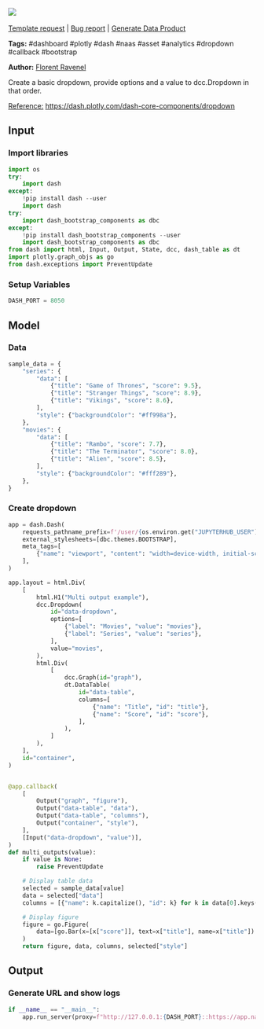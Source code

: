 <a href="https://app.naas.ai/user-redirect/naas/downloader?url=https://raw.githubusercontent.com/jupyter-naas/awesome-notebooks/master/Dash/Dash_Create_Dropdown_with_multiples_output_callbacks.ipynb" target="_parent"><img src="https://naasai-public.s3.eu-west-3.amazonaws.com/open_in_naas.svg"/></a><br><br><a href="https://github.com/jupyter-naas/awesome-notebooks/issues/new?assignees=&labels=&template=template-request.md&title=Tool+-+Action+of+the+notebook+">Template request</a> | <a href="https://github.com/jupyter-naas/awesome-notebooks/issues/new?assignees=&labels=bug&template=bug_report.md&title=Dash+-+Create+Dropdown+with+multiples+output+callbacks:+Error+short+description">Bug report</a> | <a href="https://app.naas.ai/user-redirect/naas/downloader?url=https://raw.githubusercontent.com/jupyter-naas/awesome-notebooks/master/Naas/Naas_Start_data_product.ipynb" target="_parent">Generate Data Product</a>

**Tags:** #dashboard #plotly #dash #naas #asset #analytics #dropdown #callback #bootstrap

**Author:** [Florent Ravenel](https://www.linkedin.com/in/florent-ravenel/)

Create a basic dropdown, provide options and a value to dcc.Dropdown in that order.

<u>Reference:</u> https://dash.plotly.com/dash-core-components/dropdown

## Input

### Import libraries


```python
import os
try:
    import dash
except:
    !pip install dash --user
    import dash
try:
    import dash_bootstrap_components as dbc
except:
    !pip install dash_bootstrap_components --user
    import dash_bootstrap_components as dbc
from dash import html, Input, Output, State, dcc, dash_table as dt
import plotly.graph_objs as go
from dash.exceptions import PreventUpdate
```

### Setup Variables


```python
DASH_PORT = 8050
```

## Model

### Data


```python
sample_data = {
    "series": {
        "data": [
            {"title": "Game of Thrones", "score": 9.5},
            {"title": "Stranger Things", "score": 8.9},
            {"title": "Vikings", "score": 8.6},
        ],
        "style": {"backgroundColor": "#ff998a"},
    },
    "movies": {
        "data": [
            {"title": "Rambo", "score": 7.7},
            {"title": "The Terminator", "score": 8.0},
            {"title": "Alien", "score": 8.5},
        ],
        "style": {"backgroundColor": "#fff289"},
    },
}
```

### Create dropdown


```python
app = dash.Dash(
    requests_pathname_prefix=f'/user/{os.environ.get("JUPYTERHUB_USER")}/proxy/{DASH_PORT}/',
    external_stylesheets=[dbc.themes.BOOTSTRAP],
    meta_tags=[
        {"name": "viewport", "content": "width=device-width, initial-scale=1.0"}
    ],
)

app.layout = html.Div(
    [
        html.H1("Multi output example"),
        dcc.Dropdown(
            id="data-dropdown",
            options=[
                {"label": "Movies", "value": "movies"},
                {"label": "Series", "value": "series"},
            ],
            value="movies",
        ),
        html.Div(
            [
                dcc.Graph(id="graph"),
                dt.DataTable(
                    id="data-table",
                    columns=[
                        {"name": "Title", "id": "title"},
                        {"name": "Score", "id": "score"},
                    ],
                ),
            ]
        ),
    ],
    id="container",
)


@app.callback(
    [
        Output("graph", "figure"),
        Output("data-table", "data"),
        Output("data-table", "columns"),
        Output("container", "style"),
    ],
    [Input("data-dropdown", "value")],
)
def multi_outputs(value):
    if value is None:
        raise PreventUpdate

    # Display table data
    selected = sample_data[value]
    data = selected["data"]
    columns = [{"name": k.capitalize(), "id": k} for k in data[0].keys()]

    # Display figure
    figure = go.Figure(
        data=[go.Bar(x=[x["score"]], text=x["title"], name=x["title"]) for x in data]
    )
    return figure, data, columns, selected["style"]
```

## Output

### Generate URL and show logs


```python
if __name__ == "__main__":
    app.run_server(proxy=f"http://127.0.0.1:{DASH_PORT}::https://app.naas.ai")
```


```python

```
